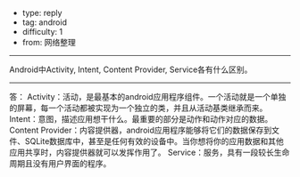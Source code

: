 - type: reply
- tag: android
- difficulty:  1
- from: 网络整理

--------

Android中Activity, Intent, Content Provider, Service各有什么区别。

---------

答：
Activity：活动，是最基本的android应用程序组件。一个活动就是一个单独的屏幕，每一个活动都被实现为一个独立的类，并且从活动基类继承而来。
Intent：意图，描述应用想干什么。最重要的部分是动作和动作对应的数据。
Content Provider：内容提供器，android应用程序能够将它们的数据保存到文件、SQLite数据库中，甚至是任何有效的设备中。当你想将你的应用数据和其他应用共享时，内容提供器就可以发挥作用了。
Service：服务，具有一段较长生命周期且没有用户界面的程序。

